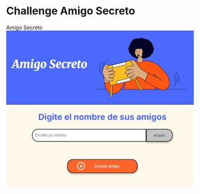 # Challenge Amigo Secreto

Amigo Secreto
![Captura página principal del desafio ](./assets/image.png)